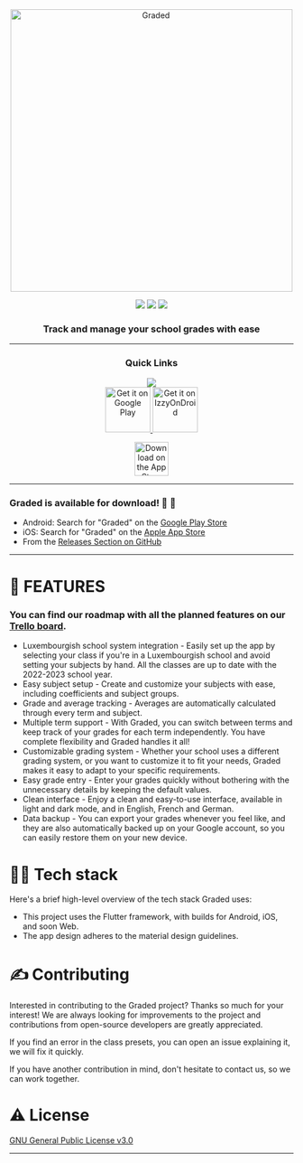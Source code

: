 <div align="center">
<a href="https://nightdreamgames.com">
  <img src="https://user-images.githubusercontent.com/49079695/212137017-0834b56d-d03a-45eb-8362-da7b2966d438.png" title="Graded" width="500">
</a>
<br>

[![](https://img.shields.io/github/v/release/NightDreamGames/Graded?label=GitHub&color=brightgreen)](https://github.com/NightDreamGames/Graded/releases "GitHub")
[![](https://img.shields.io/endpoint?url=https%3A%2F%2Fplay.cuzi.workers.dev%2Fplay%3Fi%3Dcom.NightDreamGames.Grade.ly&label=Play%20Store&color=brightgreen)](https://play.google.com/store/apps/details?id=com.NightDreamGames.Grade.ly "Play Store")
[![](https://img.shields.io/itunes/v/6444681284?label=App%20Store&color=brightgreen)](https://apps.apple.com/us/app/graded-suivi-de-notes/id6444681284 "App Store")

### Track and manage your school grades with ease

---

### Quick Links

[![](https://img.shields.io/badge/HOMEPAGE-316189?style=for-the-badge)](https://nightdreamgames.com "nightdreamgames.com")  
<a href="https://play.google.com/store/apps/details?id=com.NightDreamGames.Grade.ly">
<img src="https://play.google.com/intl/en_us/badges/images/generic/en-play-badge.png" title="Get it on Google Play" height="80">
</a>
<a href="https://apt.izzysoft.de/fdroid/index/apk/com.NightDreamGames.Grade.ly">
<img src="https://gitlab.com/IzzyOnDroid/repo/-/raw/master/assets/IzzyOnDroid.png" title="Get it on IzzyOnDroid" height="80">
</a>

<a href="https://apps.apple.com/us/app/graded-grade-tracker/id6444681284">
<img src="https://tools.applemediaservices.com/api/badges/download-on-the-app-store/black/en-us" title="Download on the App Store" height="60">
</a>

</div>

---

### Graded is available for download! 🥳 🚀

- Android: Search for "Graded" on the [Google Play Store](https://play.google.com/store/apps/details?id=com.NightDreamGames.Grade.ly)
- iOS: Search for "Graded" on the [Apple App Store](https://apps.apple.com/us/app/graded-suivi-de-notes/id6444681284)
- From the [Releases Section on GitHub](https://github.com/NightDreamGames/Graded/releases/latest)

---

# 📒 FEATURES

### You can find our roadmap with all the planned features on our [Trello board](https://trello.com/b/kfWs3e3h/graded).

- Luxembourgish school system integration - Easily set up the app by selecting your class if you're in a Luxembourgish school and avoid setting your subjects by hand. All the classes are up to date with the 2022-2023 school year.
- Easy subject setup - Create and customize your subjects with ease, including coefficients and subject groups.
- Grade and average tracking - Averages are automatically calculated through every term and subject.
- Multiple term support - With Graded, you can switch between terms and keep track of your grades for each term independently. You have complete flexibility and Graded handles it all!
- Customizable grading system - Whether your school uses a different grading system, or you want to customize it to fit your needs, Graded makes it easy to adapt to your specific requirements.
- Easy grade entry - Enter your grades quickly without bothering with the unnecessary details by keeping the default values.
- Clean interface - Enjoy a clean and easy-to-use interface, available in light and dark mode, and in English, French and German.
- Data backup - You can export your grades whenever you feel like, and they are also automatically backed up on your Google account, so you can easily restore them on your new device.

# 👨‍💻 Tech stack

Here's a brief high-level overview of the tech stack Graded uses:

- This project uses the Flutter framework, with builds for Android, iOS, and soon Web.
- The app design adheres to the material design guidelines.

# ✍️ Contributing

Interested in contributing to the Graded project? Thanks so much for your interest! We are always
looking for improvements to the project and contributions from open-source developers are greatly
appreciated.

If you find an error in the class presets, you can open an issue explaining it, we will fix it quickly.

If you have another contribution in mind, don't hesitate to contact us, so we can work together.

# ⚠️ License

[GNU General Public License v3.0](https://choosealicense.com/licenses/gpl-3.0/)

---
